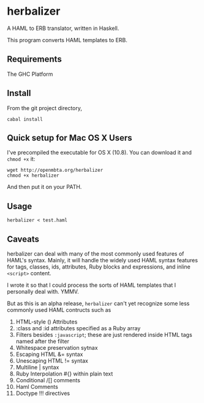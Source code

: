 # herbalizer

A HAML to ERB translator, written in Haskell.

This program converts HAML templates to ERB. 


## Requirements

The GHC Platform

## Install

From the git project directory,

    cabal install 

## Quick setup for Mac OS X Users

I've precompiled the executable for OS X (10.8). You can download it and `chmod +x` it:

    wget http://openmbta.org/herbalizer
    chmod +x herbalizer

And then put it on your PATH.

## Usage

    herbalizer < test.haml 


## Caveats

herbalizer can deal with many of the most commonly used features of HAML's
syntax.  Mainly, it will handle the widely used HAML syntax features for tags,
classes, ids, attributes, Ruby blocks and expressions, and inline `<script>`
content.

I wrote it so that I could process the sorts of HAML templates that I
personally deal with.  YMMV.

But as this is an alpha release, `herbalizer` can't yet recognize some less
commonly used HAML contructs such as 

1. HTML-style () Attributes
1. :class and :id attributes specified as a Ruby array
1. Filters besides `:javascript`; these are just rendered inside HTML tags named after the filter
1. Whitespace preservation sytnax
1. Escaping HTML &= syntax
1. Unescaping HTML != syntax
1. Multiline | syntax
1. Ruby Interpolation #{} within plain text
1. Conditional /[] comments
1. Haml Comments
1. Doctype !!! directives



